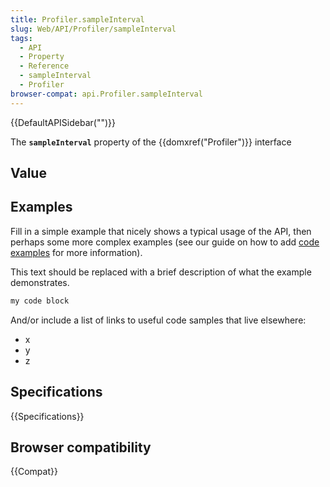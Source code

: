 ```yaml
---
title: Profiler.sampleInterval
slug: Web/API/Profiler/sampleInterval
tags:
  - API
  - Property
  - Reference
  - sampleInterval
  - Profiler
browser-compat: api.Profiler.sampleInterval
---
```

{{DefaultAPISidebar("")}}

The **`sampleInterval`** property of the {{domxref("Profiler")}} interface 

## Value



## Examples

Fill in a simple example that nicely shows a typical usage of the API, then perhaps some more complex examples (see our guide on how to add [code examples](/en-US/docs/MDN/Contribute/Structures/Code_examples) for more information).

This text should be replaced with a brief description of what the example demonstrates.

```js
my code block
```

And/or include a list of links to useful code samples that live elsewhere:

*   x
*   y
*   z

## Specifications

{{Specifications}}

## Browser compatibility

{{Compat}}


